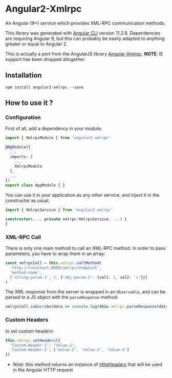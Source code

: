 # Angular2-Xmlrpc

An Angular (9+) service which provides XML-RPC communication methods.

This library was generated with [Angular CLI](https://github.com/angular/angular-cli) version 11.2.6. Dependencies are requiring Angular 9, but this can probably be easily adapted to anything greater or equal to Angular 2.

This is actually a port from the AngularJS library [Angular-Xmlrpc](https://github.com/ITrust/angular-xmlrpc). **NOTE**: IE support has been dropped altogether.

## Installation

    npm install angular2-xmlrpc --save


## How to use it ?

### Configuration

First of all, add a dependency in your module:
``` ts
import { XmlrpcModule } from 'angular2-xmlrpc'

@NgModule({
  ...
  imports: [
    ...
    XmlrpcModule
  ],
  ...
})
export class AppModule { }
```
You can use it in your application as any other service, and inject it in the constructor as usual.
``` ts
import { XmlrpcService } from 'angular2-xmlrpc'

constructor(..., private xmlrpc:XmlrpcService, ...) {
}
```
### XML-RPC Call
There is only one main method to call an XML-RPC method. In order to pass parameters, you have to wrap them in an array:
``` typescript
const xmlrpcCall = this.xmlrpc.callMethod(
  'http://localhost:8080/xmlrpc/endpoint',
  'method-name',
  ['string-param-1', 1, {'obj-param-3': {val1: 1, val2: 'x'}}]
)
```
The XML response from the server is wrapped in an `Observable`, and can be parsed to a JS object with the `parseResponse` method:
``` ts
xmlrpcCall.subscribe(data => console.log(this.xmlrpc.parseResponse(data)))
```

### Custom Headers
to set custom headers:
``` ts
this.xmlrpc.setHeaders({
  'Custom-Header-1': 'Value-1',
  'Custom-Header-2': ['Value-2', 'Value-3', 'Value-4']
})
```
- _Note_: this method returns an instance of [HttpHeaders](https://angular.io/api/common/http/HttpHeaders) that will be used in the Angular HTTP request
